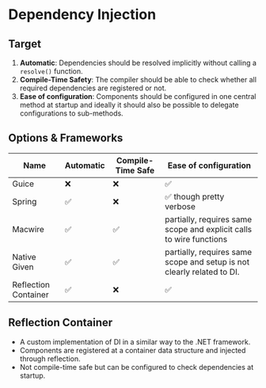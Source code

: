# Dependency Injection

## Target

1. **Automatic**: Dependencies should be resolved implicitly without calling a `resolve()` function.
2. **Compile-Time Safety**: The compiler should be able to check whether all required dependencies are registered or not.
3. **Ease of configuration**: Components should be configured in one central method at startup and ideally it should also be possible to delegate configurations to sub-methods.

## Options & Frameworks

| **Name**             | **Automatic** | **Compile-Time Safe** | **Ease of configuration**                                    |
| -------------------- | ------------- | --------------------- | ------------------------------------------------------------ |
| Guice                | ❌             | ❌                     | ✅                                                            |
| Spring               | ✅             | ❌                     | ✅ though pretty verbose                                      |
| Macwire              | ✅             | ✅                     | partially, requires same scope and explicit calls to wire functions |
| Native Given         | ✅             | ✅                     | partially, requires same scope and setup is not clearly related to DI. |
| Reflection Container | ✅             | ❌                     | ✅                                                            |

## Reflection Container

- A custom implementation of DI in a similar way to the .NET framework. 
- Components are registered at a container data structure and injected through reflection. 
- Not compile-time safe but can be configured to check dependencies at startup.
